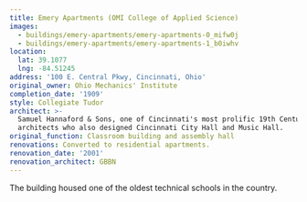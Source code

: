 ```yaml
---
title: Emery Apartments (OMI College of Applied Science)
images:
  - buildings/emery-apartments/emery-apartments-0_mifw0j
  - buildings/emery-apartments/emery-apartments-1_b0iwhv
location:
  lat: 39.1077
  lng: -84.51245
address: '100 E. Central Pkwy, Cincinnati, Ohio'
original_owner: Ohio Mechanics' Institute
completion_date: '1909'
style: Collegiate Tudor
architect: >-
  Samuel Hannaford & Sons, one of Cincinnati's most prolific 19th Century
  architects who also designed Cincinnati City Hall and Music Hall.
original_function: Classroom building and assembly hall
renovations: Converted to residential apartments.
renovation_date: '2001'
renovation_architect: GBBN
---
```


The building housed one of the oldest technical schools in the country.

